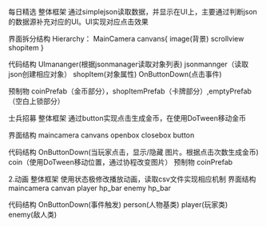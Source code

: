 每日精选
  整体框架
    通过simplejson读取数据，并显示在UI上，主要通过判断json的数据源补充对应的UI。UI实现对应点击效果


  界面拆分结构
    Hierarchy：
      MainCamera
      canvans{
        image(背景)
        scrollview
          shopitem
      }

  代码结构
    UImananger(根据jsonmanager读取对象列表)
    jsonmannger（读取json创建相应对象）
    shopItem(对象属性)
    OnButtonDown(点击事件)

  预制物
    coinPrefab（金币部分），shopItemPrefab（卡牌部分）,emptyPrefab（空白上锁部分）

士兵招募
  整体框架
    通过button实现点击生成金币，在使用DoTween移动金币

  界面结构
    maincamera
    canvans
      openbox
      closebox
      button

   代码结构
    OnButtonDown(当玩家点击，显示/隐藏 图片。根据点击次数生成金币)
    coin（使用DoTween移动位置，通过协程改变图片）
   预制物
    coinPrefab

2.动画
  整体框架
    使用状态极修改播放动画，读取csv文件实现相应机制
  界面结构
    maincamera
    canvan
      player
        hp_bar
      enemy
        hp_bar
        
   代码结构
    OnButtonDown(事件触发)
    person(人物基类)
    player(玩家类)
    enemy(敌人类)
    
    
    
      
   
    
    
